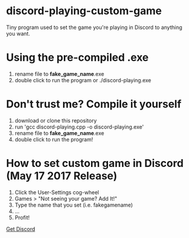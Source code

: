 # discord-playing-custom-game
Tiny program used to set the game you're playing in Discord to anything you want.

Using the pre-compiled .exe
========================================================
1. rename file to **fake_game_name**.exe 
2. double click to run the program or ./discord-playing.exe

Don't trust me? Compile it yourself
========================================================
1. download or clone this repository
2. run 'gcc discord-playing.cpp -o discord-playing.exe'
3. rename file to **fake_game_name**.exe 
4. double click to run the program!


How to set custom game in Discord (May 17 2017 Release)
========================================================
1. Click the User-Settings cog-wheel
2. Games > "Not seeing your game? Add It!"
3. Type the name that you set (i.e. fakegamename)
4. ...
5. Profit!

[Get Discord](https://discordapp.com/download)


